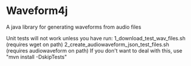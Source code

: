 # Waveform4j
A java library for generating waveforms from audio files

Unit tests will not work unless you have run:
1_download_test_wav_files.sh (requires wget on path)
2_create_audiowaveform_json_test_files.sh (requires audiowaveform on path)
If you don't want to deal with this, use "mvn install -DskipTests"